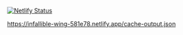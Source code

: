 [![Netlify Status](https://api.netlify.com/api/v1/badges/8ceb6251-650b-481a-976c-fec1a4f95800/deploy-status)](https://app.netlify.com/sites/infallible-wing-581e78/deploys)

https://infallible-wing-581e78.netlify.app/cache-output.json
